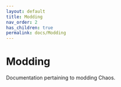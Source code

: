 ```yaml
---
layout: default
title: Modding
nav_order: 2
has_children: true
permalink: docs/Modding
---
```


# Modding

Documentation pertaining to modding Chaos.
